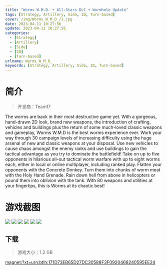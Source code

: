 ```yaml
---
title: "Worms W.M.D. + All-Stars DLC + Wormhole Update"
tags: [Strategy, Artillery, Side, 2D, Turn-based]
cover: /img/Worms_W_M_D_/1.jpg
date: 2023-04-11 10:27:56
update: 2023-04-11 10:27:56
categories: 
  - [Strategy]
  - [Artillery]
  - [Side]
  - [2D]
  - [Turn-based]
urlname: Worms_W_M_D_
keywords: [Strategy, Artillery, Side, 2D, Turn-based]
---
```

# 简介

> 开发商：Team17

The worms are back in their most destructive game yet. With a gorgeous, hand-drawn 2D look, brand new weapons, the introduction of crafting, vehicles and buildings plus the return of some much-loved classic weapons and gameplay, Worms W.M.D is the best worms experience ever. 
Work your way through 30 campaign levels of increasing difficulty using the huge arsenal of new and classic weapons at your disposal. Use new vehicles to cause chaos amongst the enemy ranks and use buildings to gain the tactical advantage as you try to dominate the battlefield! 
Take on up to five opponents in hilarious all-out tactical worm warfare with up to eight worms each, either in local or online multiplayer, including ranked play. Flatten your opponents with the Concrete Donkey. Turn them into chunks of worm meat with the Holy Hand Grenade. Rain down hell from above in helicopters or pound them into oblivion with the tank. With 80 weapons and utilities at your fingertips, this is Worms at its chaotic best!

# 游戏截图

![](/img/Worms_W_M_D_/2.jpg)
![](/img/Worms_W_M_D_/3.jpg)
![](/img/Worms_W_M_D_/4.jpg)
![](/img/Worms_W_M_D_/5.jpg)
![](/img/Worms_W_M_D_/6.jpg)
![](/img/Worms_W_M_D_/7.jpg)


## 下载

> 游戏大小：1.2 GB

[magnet:?xt=urn:btih:171D73EB65D27DC30588F3F0920468240595EE24](magnet:?xt=urn:btih:171D73EB65D27DC30588F3F0920468240595EE24)